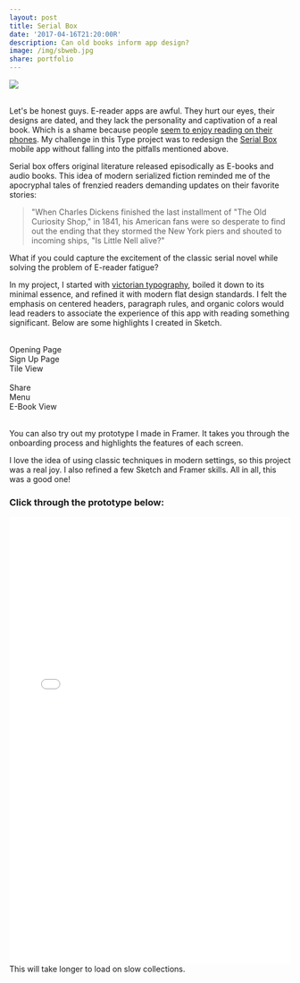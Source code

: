 ```yaml
---
layout: post
title: Serial Box
date: '2017-04-16T21:20:00R'
description: Can old books inform app design?
image: /img/sbweb.jpg
share: portfolio
---
```


<img class="col three lazyload" src="/img/sbweb.jpg">
<div class="col three caption">&nbsp;</div>

Let's be honest guys. E-reader apps are awful. They hurt our eyes, their designs are dated, and they lack the personality and captivation of a real book. Which is a shame because people [seem to enjoy reading on their phones](https://www.theatlantic.com/technology/archive/2016/05/oh-internet-you-wonderful-newsy-readable-lovely-internet/481500/). 
My challenge in this Type project was to redesign the 
[Serial Box](https://www.serialbox.com/) mobile app without falling into the pitfalls mentioned above.

Serial box offers original literature released episodically as E-books and audio books. This idea of modern serialized fiction reminded me of the apocryphal tales of frenzied readers demanding updates on their favorite stories:

>"When Charles Dickens finished the last installment of "The Old Curiosity Shop," in 1841, his American fans were so desperate to find out the ending that they stormed the New York piers and shouted to incoming ships, "Is Little Nell alive?"

What if you could capture the excitement of the classic serial novel while solving the problem of E-reader fatigue? 

In my project, I started with [victorian typography](https://www.pinterest.com/geomoetric/victorian-app-design/), boiled it down to its minimal essence, and refined it with modern flat design standards. I felt the emphasis on centered headers, paragraph rules, and organic colors would lead readers to associate the experience of this app with reading something significant. Below are some highlights I created in Sketch.


<div class="img_row">
	<img class="col one lazyload" data-action="zoom" src="/framer/sb/imported/Jason_Podcast_Framer_Export@2x/images/Layer-Menu_start_screen-nurbmzg1.jpg" alt="" title="westie sticker"/>
	<img class="col one lazyload" data-action="zoom" src="/framer/sb/imported/Jason_Podcast_Framer_Export@2x/images/Layer-Onboarding_2-ndi0reiy.jpg" alt="" title="westie sticker"/>
	<img class="col one lazyload" data-action="zoom" src="/framer/sb/imported/Jason_Podcast_Framer_Export@2x/images/Layer-Serial_View_Tiles-mem4ody5.jpg" alt="" title="westie sticker"/>
</div>
<div class="col one caption">Opening Page</div>
<div class="col one caption">Sign Up Page</div>
<div class="col one caption">Tile View</div>

<div class="img_row">
	<img class="col one lazyload" data-action="zoom" src="/framer/sb/imported/Jason_Podcast_Framer_Export@2x/images/Layer-Episode_Share-que3mjjb.jpg" alt="" title="westie sticker"/>
	<img class="col one lazyload" data-action="zoom" src="/framer/sb/imported/Jason_Podcast_Framer_Export@2x/images/Layer-HeaderMenu-mddfnze5.png" alt="" title="westie sticker"/>
	<img class="col one lazyload" data-action="zoom" src="/framer/sb/imported/Jason_Podcast_Framer_Export@2x/images/Layer-Episode_List_Menu2-oee5odjg.jpg" alt="" title="westie sticker"/>
</div>
<div class="col one caption">Share</div>
<div class="col one caption">Menu</div>
<div class="col one caption">E-Book View</div>
<div class="col three caption">&nbsp;</div>

You can also try out my prototype I made in Framer. It takes you through the onboarding process and highlights the features of each screen.

I love the idea of using classic techniques in modern settings, so this project was a real joy. I also refined a few Sketch and Framer skills. All in all, this was a good one!


### Click through the prototype below:

<iframe class="lazyload" src="/framer/sb/index.html" width="100%" height="800px" frameBorder="0"></iframe>

<div class="col three caption">This will take longer to load on slow collections.</div>

